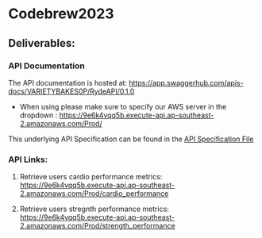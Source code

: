 # Codebrew2023

## Deliverables:
### API Documentation 
The API documentation is hosted at: https://app.swaggerhub.com/apis-docs/VARIETYBAKES0P/RydeAPI/0.1.0
- When using please make sure to specify our AWS server in the dropdown : https://9e6k4vqq5b.execute-api.ap-southeast-2.amazonaws.com/Prod/

This underlying API Specification can be found in the [API Specification File](api_specification.yaml)
### API Links:
1. Retrieve users cardio performance metrics: https://9e6k4vqq5b.execute-api.ap-southeast-2.amazonaws.com/Prod/cardio_performance

2. Retrieve users stregnth performance metrics: https://9e6k4vqq5b.execute-api.ap-southeast-2.amazonaws.com/Prod/strength_performance
